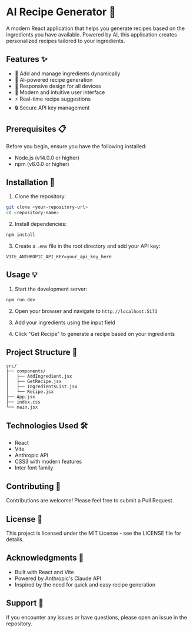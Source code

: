 # AI Recipe Generator 🍳

A modern React application that helps you generate recipes based on the ingredients you have available. Powered by AI, this application creates personalized recipes tailored to your ingredients.

## Features ✨

- 🥗 Add and manage ingredients dynamically
- 🤖 AI-powered recipe generation
- 📱 Responsive design for all devices
- 🎨 Modern and intuitive user interface
- ⚡ Real-time recipe suggestions
- 🔒 Secure API key management

## Prerequisites 📋

Before you begin, ensure you have the following installed:
- Node.js (v14.0.0 or higher)
- npm (v6.0.0 or higher)

## Installation 🚀

1. Clone the repository:
```bash
git clone <your-repository-url>
cd <repository-name>
```

2. Install dependencies:
```bash
npm install
```

3. Create a `.env` file in the root directory and add your API key:
```env
VITE_ANTHROPIC_API_KEY=your_api_key_here
```

## Usage 💡

1. Start the development server:
```bash
npm run dev
```

2. Open your browser and navigate to `http://localhost:5173`

3. Add your ingredients using the input field
4. Click "Get Recipe" to generate a recipe based on your ingredients

## Project Structure 📁

```
src/
├── components/
│   ├── AddIngredient.jsx
│   ├── GetRecipe.jsx
│   ├── IngredientsList.jsx
│   └── Recipe.jsx
├── App.jsx
├── index.css
└── main.jsx
```

## Technologies Used 🛠

- React
- Vite
- Anthropic API
- CSS3 with modern features
- Inter font family

## Contributing 🤝

Contributions are welcome! Please feel free to submit a Pull Request.

## License 📄

This project is licensed under the MIT License - see the LICENSE file for details.

## Acknowledgments 🙏

- Built with React and Vite
- Powered by Anthropic's Claude API
- Inspired by the need for quick and easy recipe generation

## Support 💬

If you encounter any issues or have questions, please open an issue in the repository.
